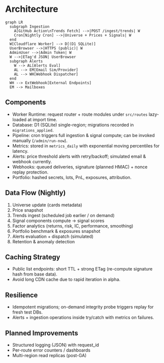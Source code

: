 # Architecture

```mermaid
graph LR
  subgraph Ingestion
    A[GitHub Action\nTrends Fetch] -->|POST /ingest/trends| W
    Cron[Nightly Cron] -->|Universe + Prices + Signals| W
  end
  W[Cloudflare Worker] --> D[(D1 SQLite)]
  UserBrowser -->|HTTPS (public)| W
  AdminUser -->|Admin Token| W
  W -->|ETag'd JSON| UserBrowser
  subgraph Alerts
    W --> AL[Alerts Eval]
    AL --> EM[Email Sim/Provider]
    AL --> WH[Webhook Dispatcher]
  end
  WH --> ExtWebhook[External Endpoints]
  EM --> Mailboxes
```

## Components
- Worker Runtime: request router + route modules under `src/routes` lazy-loaded at import time.
- Database: D1 (SQLite) single-region; migrations recorded in `migrations_applied`.
- Pipeline: cron triggers full ingestion & signal compute; can be invoked manually (`/admin/run-now`).
- Metrics: stored in `metrics_daily` with exponential moving percentiles for latency.
- Alerts: price threshold alerts with retry/backoff; simulated email & webhook currently.
- Webhooks: queued deliveries, signature (planned HMAC) + nonce replay protection.
- Portfolio: hashed secrets, lots, PnL, exposures, attribution.

## Data Flow (Nightly)
1. Universe update (cards metadata)
2. Price snapshot
3. Trends ingest (scheduled job earlier / on demand)
4. Signal components compute → signal scores
5. Factor analytics (returns, risk, IC, performance, smoothing)
6. Portfolio benchmark & exposures snapshot
7. Alerts evaluation + dispatch (simulated)
8. Retention & anomaly detection

## Caching Strategy
- Public list endpoints: short TTL + strong ETag (re-compute signature hash from base data).
- Avoid long CDN cache due to rapid iteration in alpha.

## Resilience
- Idempotent migrations; on-demand integrity probe triggers replay for fresh test DBs.
- Alerts + ingestion operations inside try/catch with metrics on failures.

## Planned Improvements
- Structured logging (JSON) with request_id
- Per-route error counters / dashboards
- Multi-region read replicas (post-GA)
